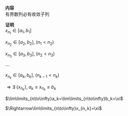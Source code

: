 **内容**  
有界数列必有收敛子列  
  
**证明**  
$x_{n_1}\in[a_1,b_1]$  
  
$x_{n_2}\in[a_2,b_2],\;(n_1<n_2)$  
  
$x_{n_3}\in[a_3,b_3],\;(n_2<n_3)$  
  
$\cdots$  
  
$x_{n_k}\in[a_k,b_k],\;(n_{k-1}<n_k)$  
  
$\Rightarrow \exists\;\{x_{n_k}\},\;a_k\leq x_{n_k}\leq b_k$  
  
$\lim\limits_{n\to\infty}a_k=\lim\limits_{n\to\infty}b_k=\xi$  
  
$\Rightarrow\lim\limits_{n\to\infty}x_{n_k}=\xi$  
